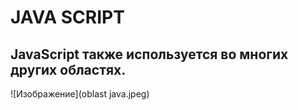 # JAVA SCRIPT
## JavaScript также используется во многих других областях. ##
![Изображение](oblast java.jpeg)
